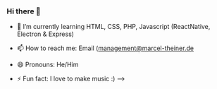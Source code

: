 ### Hi there 👋

- 🌱 I’m currently learning HTML, CSS, PHP, Javascript (ReactNative, Electron & Express)

- 📫 How to reach me: Email (management@marcel-theiner.de
- 😄 Pronouns: He/Him
- ⚡ Fun fact: I love to make music :)
-->
